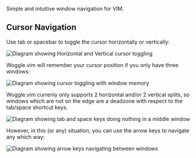 Simple and intuitive window navigation for VIM.

## Cursor Navigation

Use tab or spacebar to toggle the cursor horizontally or vertically:

![Diagram showing Horizontal and Vertical cursor toggling](https://jordanmorris.github.io/woggle.vim/CursorSplitFourWays.png)

Woggle.vim will remember your cursor position if you only have three windows:

![Diagram showing cursor toggling with window memory](https://jordanmorris.github.io/woggle.vim/CursorSplitOnRightOnly.png)

Woggle.vim currenly only supports 2 horizontal and/or 2 vertical splits, so windows which are not on the edge are a deadzone with respect to the tab/space shortcut keys.

![Diagram showing tab and space keys doing nothing in a middle window](https://jordanmorris.github.io/woggle.vim/CursorSplitThreeWays.png)

However, in this (or any) situation, you can use the arrow keys to navigate any which way:

![Diagram showing arrow keys navigating between windows](https://jordanmorris.github.io/woggle.vim/ArrowKeys.png)
